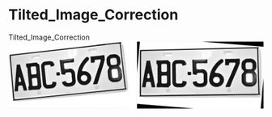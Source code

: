 # Tilted_Image_Correction
Tilted_Image_Correction
![image](https://github.com/kerong2002/Tilted_Image_Correction/blob/main/%E5%9C%96%E7%89%871.png)

